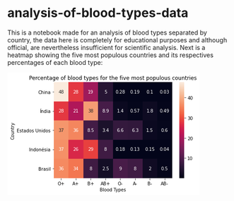 # analysis-of-blood-types-data

This is a notebook made for an analysis of blood types separated by country, the data here is completely for educational purposes and although official, are nevertheless insufficient for scientific analysis. Next is a heatmap showing the five most populous countries and its respectives percentages of each blood type:

![Heatmap, title: "Percentage of blood types for the five most populous countries", and it follows the x axis with the countries: China, India, United States, Indonesia, and Brazil, the y axis has the blood types in the order: O+, A+, B+, AB+, O-, A-, B- and AB-, in the rightmost part of the image it is a heat indicator, in a gradient of color that goes from black to white passing by purple, red and orange, and goes from 0% to 50%](https://raw.githubusercontent.com/ricsrdocasro/analysis-of-blood-types-data/main/bloodtypesheatmap.png)
